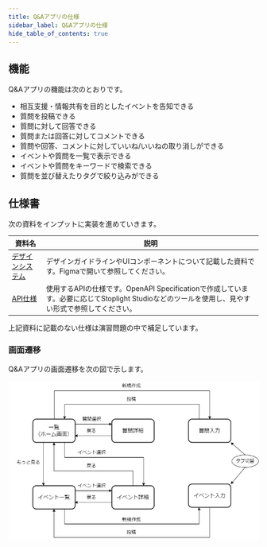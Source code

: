 ```yaml
---
title: Q&Aアプリの仕様
sidebar_label: Q&Aアプリの仕様
hide_table_of_contents: true
---
```


## 機能

Q&Aアプリの機能は次のとおりです。

- 相互支援・情報共有を目的としたイベントを告知できる
- 質問を投稿できる
- 質問に対して回答できる
- 質問または回答に対してコメントできる
- 質問や回答、コメントに対していいね/いいねの取り消しができる
- イベントや質問を一覧で表示できる
- イベントや質問をキーワードで検索できる
- 質問を並び替えたりタグで絞り込みができる

## 仕様書

次の資料をインプットに実装を進めていきます。

| 資料名 | 説明 |
|--|--|
| [デザインシステム](https://github.com/{@inject:organization}/mobile-app-crib-notes/blob/master/website/docs/react-native/learn/qa-app/qa-app.fig) | デザインガイドラインやUIコンポーネントについて記載した資料です。Figmaで開いて参照してください。 |
| [API仕様](https://github.com/{@inject:organization}/mobile-app-crib-notes/blob/master/example-app/api-document/openapi.yaml) | 使用するAPIの仕様です。OpenAPI Specificationで作成しています。必要に応じてStoplight Studioなどのツールを使用し、見やすい形式で参照してください。 |

上記資料に記載のない仕様は演習問題の中で補足しています。

### 画面遷移

Q&Aアプリの画面遷移を次の図で示します。

![画面遷移](screen-transitions-qa.drawio.png)

